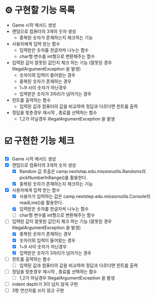 # ⚙️ 구현할 기능 목록
- Game 시작 메서드 생성
- 랜덤으로 컴퓨터의 3개의 숫자 생성
  - 중복된 숫자가 존재하는지 체크하는 기능
- 사용자에게 입력 받는 함수
  - 입력받은 숫자를 한글자씩 나누는 함수
  - char형 변수를 int형으로 변환해주는 함수
- 입력된 값이 잘못된 값인지 체크 하는 기능 (잘못된 경우 IllegalArgumentException 을 발생)
  - 숫자이외 입력이 들어왔는 경우
  - 중복된 숫자가 존재하는 경우
  - 1~9 사이 숫자가 아닌경우
  - 입력받은 숫자가 3자리가 넘어가는 경우
- 힌트를 출력하는 함수
  - 입력된 값과 컴퓨터의 값을 비교하여 정답과 다르다면 힌트를 출력
- 정답을 맞춘경우 재시작 , 종료를 선택하는 함수
  - 1,2가 아닐경우 IllegalArgumentException 을 발생

# ☑️ 구현한 기능 체크
* [X] Game 시작 메서드 생성
* [X] 랜덤으로 컴퓨터의 3개의 숫자 생성
  * [X] Random 값 추출은 camp.nextstep.edu.missionutils.Randoms의 pickNumberInRange()를 활용한다.
  * [X] 중복된 숫자가 존재하는지 체크하는 기능
* [X] 사용자에게 입력 받는 함수
  * [X] 사용자가 입력하는 값은 camp.nextstep.edu.missionutils.Console의 readLine()을 활용한다.
  * [X] 입력받은 숫자를 한글자씩 나누는 함수
  * [ ] char형 변수를 int형으로 변환해주는 함수
* [ ] 입력된 값이 잘못된 값인지 체크 하는 기능 (잘못된 경우 IllegalArgumentException 을 발생)
  * [X] 중복된 숫자가 존재하는 경우
  * [X] 숫자이외 입력이 들어왔는 경우
  * [X] 1~9 사이 숫자가 아닌경우
  * [X] 입력받은 숫자가 3자리가 넘어가는 경우
* [ ] 힌트를 출력하는 함수
  * [ ] 입력된 값과 컴퓨터의 값을 비교하여 정답과 다르다면 힌트를 출력
* [ ] 정답을 맞춘경우 재시작 , 종료를 선택하는 함수
  * [ ] 1,2가 아닐경우 IllegalArgumentException 을 발생
* [ ] indent depth가 3이 넘지 않게 구현
* [ ] 3항 연산자를 쓰지 않고 구현
